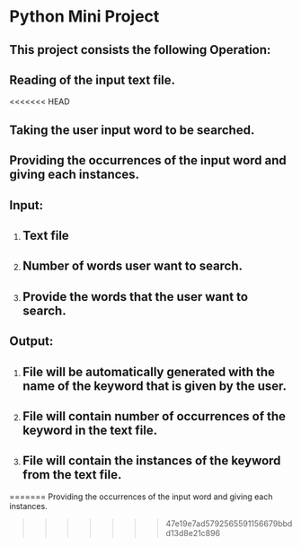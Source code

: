 # Python Mini Project

## This project consists the following Operation:

## Reading of the input text file.

<<<<<<< HEAD
## Taking the user input word to be searched.

## Providing the occurrences of the input word and giving each instances.

## Input:

1. ## Text file

2. ## Number of words user want to search.

3. ## Provide the words that the user want to search.

## Output:

1. ## File will be automatically generated with the name of the keyword that is given by the user.

2. ## File will contain number of occurrences of the keyword in the text file.

3. ## File will contain the instances of the keyword from the text file.
=======
Providing the occurrences of the input word and giving each instances.


>>>>>>> 47e19e7ad5792565591156679bbdd13d8e21c896
